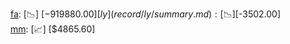 [fa](record/fa/summary.md): [📉] [$-919880.00]  
[ly](record/ly/summary.md): [📉] [$-3502.00]  
[mm](record/mm/summary.md): [📈] [$4865.60]  
